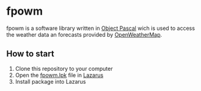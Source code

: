 # fpowm

fpowm is a software library written in [Object Pascal](http://freepascal.org) wich is used to access the weather data an forecasts provided by [OpenWeatherMap](http://openweathermap.org).

## How to start

1. Clone this repository to your computer
2. Open the [fpowm.lpk](fpowm.lpk) file in [Lazarus](http://lazarus.freepascal.org)
3. Install package into Lazarus
